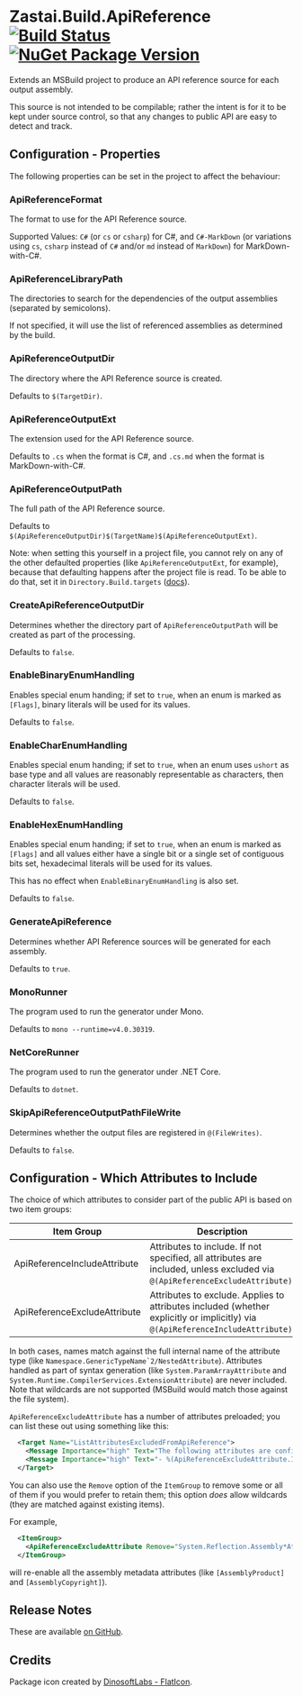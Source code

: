 # Zastai.Build.ApiReference  [![Build Status][CI-S]][CI-L] [![NuGet Package Version][NuGet-S]][NuGet-L]

Extends an MSBuild project to produce an API reference source for each
output assembly.

This source is not intended to be compilable; rather the intent is for
it to be kept under source control, so that any changes to public API
are easy to detect and track.

## Configuration - Properties

The following properties can be set in the project to affect the
behaviour:

### ApiReferenceFormat

The format to use for the API Reference source.

Supported Values: `C#` (or `cs` or `csharp`) for C#, and `C#-MarkDown`
(or variations using `cs`, `csharp` instead of `C#` and/or `md` instead
of `MarkDown`) for MarkDown-with-C#.

### ApiReferenceLibraryPath

The directories to search for the dependencies of the output assemblies
(separated by semicolons).

If not specified, it will use the list of referenced assemblies as
determined by the build.

### ApiReferenceOutputDir

The directory where the API Reference source is created.

Defaults to `$(TargetDir)`.

### ApiReferenceOutputExt

The extension used for the API Reference source.

Defaults to `.cs` when the format is C#, and `.cs.md` when the format is
MarkDown-with-C#.

### ApiReferenceOutputPath

The full path of the API Reference source.

Defaults to
`$(ApiReferenceOutputDir)$(TargetName)$(ApiReferenceOutputExt)`.

Note: when setting this yourself in a project file, you cannot rely on
any of the other defaulted properties (like `ApiReferenceOutputExt`,
for example), because that defaulting happens after the project file is
read. To be able to do that, set it in `Directory.Build.targets`
([docs][d.b.t]).

### CreateApiReferenceOutputDir

Determines whether the directory part of `ApiReferenceOutputPath` will
be created as part of the processing.

Defaults to `false`.

### EnableBinaryEnumHandling

Enables special enum handing; if set to `true`, when an enum is marked as
`[Flags]`, binary literals will be used for its values.

Defaults to `false`.

### EnableCharEnumHandling

Enables special enum handing; if set to `true`, when an enum uses
`ushort` as base type and all values are reasonably representable as
characters, then character literals will be used.

Defaults to `false`.

### EnableHexEnumHandling

Enables special enum handing; if set to `true`, when an enum is marked as
`[Flags]` and all values either have a single bit or a single set of
contiguous bits set, hexadecimal literals will be used for its values.

This has no effect when `EnableBinaryEnumHandling` is also set.

Defaults to `false`.

### GenerateApiReference

Determines whether API Reference sources will be generated for each
assembly.

Defaults to `true`.

### MonoRunner

The program used to run the generator under Mono.

Defaults to `mono --runtime=v4.0.30319`.

### NetCoreRunner

The program used to run the generator under .NET Core.

Defaults to `dotnet`.

### SkipApiReferenceOutputPathFileWrite

Determines whether the output files are registered in `@(FileWrites)`.

Defaults to `false`.

## Configuration - Which Attributes to Include

The choice of which attributes to consider part of the public API is
based on two item groups:

| Item Group                   | Description                                                                                                                     |
|------------------------------|---------------------------------------------------------------------------------------------------------------------------------|
| ApiReferenceIncludeAttribute | Attributes to include. If not specified, all attributes are included, unless excluded via `@(ApiReferenceExcludeAttribute)`.    |
| ApiReferenceExcludeAttribute | Attributes to exclude. Applies to attributes included (whether explicitly or implicitly) via `@(ApiReferenceIncludeAttribute)`. |

In both cases, names match against the full internal name of the
attribute type (like ``Namespace.GenericTypeName`2/NestedAttribute``).
Attributes handled as part of syntax generation (like
`System.ParamArrayAttribute` and
`System.Runtime.CompilerServices.ExtensionAttribute`) are never
included. Note that wildcards are not supported (MSBuild would match
those against the file system).

`ApiReferenceExcludeAttribute` has a number of attributes preloaded; you
can list these out using something like this:

```xml
  <Target Name="ListAttributesExcludedFromApiReference">
    <Message Importance="high" Text="The following attributes are configured to be excluded from the generated API reference:" />
    <Message Importance="high" Text="- %(ApiReferenceExcludeAttribute.Identity)" />
  </Target>
```

You can also use the `Remove` option of the `ItemGroup` to remove some
or all of them if you would prefer to retain them; this option _does_
allow wildcards (they are matched against existing items).

For example,

```xml
  <ItemGroup>
    <ApiReferenceExcludeAttribute Remove="System.Reflection.Assembly*Attribute" />
  </ItemGroup>
```

will re-enable all the assembly metadata attributes (like
`[AssemblyProduct]` and `[AssemblyCopyright]`).

## Release Notes

These are available [on GitHub][GHReleases].

## Credits

Package icon created by [DinosoftLabs - FlatIcon][PackageIcon].

[CI-S]: https://github.com/Zastai/Zastai.Build.APIReference/actions/workflows/build.yml/badge.svg
[CI-L]: https://github.com/Zastai/Zastai.Build.APIReference/actions/workflows/build.yml

[NuGet-S]: https://img.shields.io/nuget/v/Zastai.Build.ApiReference
[NuGet-L]: https://www.nuget.org/packages/Zastai.Build.ApiReference

[GHReleases]: https://github.com/Zastai/Zastai.Build.APIReference/releases
[PackageIcon]: https://www.flaticon.com/free-icon/browser_718064

[d.b.t]: https://docs.microsoft.com/en-us/visualstudio/msbuild/customize-your-build#directorybuildprops-and-directorybuildtargets
